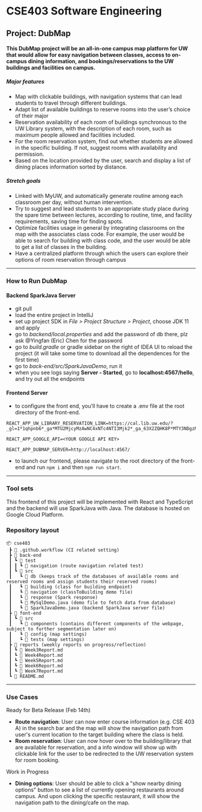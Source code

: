 # CSE403 Software Engineering

## Project: DubMap

#### This DubMap project will be an all-in-one campus map platform for UW that would allow for easy navigation between classes, access to on-campus dining information, and bookings/reservations to the UW buildings and facilities on campus.

##### Major features

- Map with clickable buildings, with navigation systems that can lead students to travel through different buildings.
- Adapt list of available buildings to reserve rooms into the user’s choice of their major
- Reservation availability of each room of buildings synchronous to the UW Library system, with the description of each room, such as maximum people allowed and facilities included.
- For the room reservation system, find out whether students are allowed in the specific building. If not, suggest rooms with availability and permission.
- Based on the location provided by the user, search and display a list of dining places information sorted by distance.

##### Stretch goals

- Linked with MyUW, and automatically generate routine among each classroom per day, without human intervention.
- Try to suggest and lead students to an appropriate study place during the spare time between lectures, according to routine, time, and facility requirements, saving time for finding spots.
- Optimize facilities usage in general by integrating classrooms on the map with the
associates class code. For example, the user would be able to search for building with
class code, and the user would be able to get a list of classes in the building.
- Have a centralized platform through which the users can explore their options of room reservation through campus

---

### How to Run DubMap

#### Backend SparkJava Server
- git pull
- load the entire project in IntelliJ
- set up project SDK in *File > Project Structure > Project*, choose JDK 11 and apply
- go to *backend/local.properties* and add the password of db there, plz ask @Yingfan (Eric) Chen for the password
- go to *build.gradle* or gradle sidebar on the right of IDEA UI to reload the project (it will take some time to download all the dependences for the first time)
- go to *back-end/src/SparkJavaDemo*, run it
- when you see logs saying **Server - Started**, go to **localhost:4567/hello**, and try out all the endpoints

#### Frontend Server
- to configure the front end, you’ll have to create a .env file at the root directory of the front-end.
```
REACT_APP_UW_LIBRARY_RESERVATION_LINK=https://cal.lib.uw.edu/?_gl=1*1qhpnb6*_ga*MTU2MjcyMzAwNC4xNTc4NTI3Mjk2*_ga_63X2ZQHK8P*MTY3NDgzNzQ1NS4zLjAuMTY3NDgzNzQ1NS4wLjAuMA..

REACT_APP_GOOGLE_API=<YOUR GOOGLE API KEY>

REACT_APP_DUBMAP_SERVER=http://localhost:4567/
```
- to launch our frontend, please navigate to the root directory of the front-end and run `npm i` and then `npm run start`.
---

### Tool sets
This frontend of this project will be implemented with React and TypeScript and the backend will use SparkJava with Java. The database is hosted on Google Cloud Platform.

### Repository layout
```
📦 cse403
 ┣ 📂 .github.workflow (CI related setting)
 ┣ 📂 back-end
 ┃ ┗ 📂 test
 ┃ ┃ ┗ 📂 navigation (route navigation related test)
 ┃ ┗ 📂 src
 ┃   ┗ 📂 db (keeps track of the databases of available rooms and reserved rooms and assign students their reserved rooms)
 ┃   ┗ 📂 building (class for building endpoint)
 ┃   ┗ 📂 navigation (classToBuilding demo file)
 ┃   ┗ 📂 response (Spark response)
 ┃   ┗ 📜 MySqlDemo.java (demo file to fetch data from database)
 ┃   ┗ 📜 SparkJavaDemo.java (backend SparkJava server file)
 ┣ 📂 font-end
 ┃ ┗ 📂 src
 ┃   ┗ 📂 components (contains different components of the webpage, subject to further segmentation later on)
 ┃   ┗ 📂 config (map settings)
 ┃   ┗ 📂 tests (map settings)
 ┣ 📂 reports (weekly reports on progress/reflection)
 ┃ ┗ 📜 Week3Report.md
 ┃ ┗ 📜 Week4Report.md
 ┃ ┗ 📜 Week5Report.md
 ┃ ┗ 📜 Week6Report.md
 ┃ ┗ 📜 Week7Report.md
 ┗ 📜 README.md
```
---
### Use Cases
Ready for Beta Release (Feb 14th)
- **Route navigation**: User can now enter course information (e.g. CSE 403 A) in the search bar and the map will show the navigation path from user's current location to the target building where the class is held.
- **Room reservation**: User can now hover over to the building/library that are available for reservation, and a info window will show up with clickable link for the user to be redirected to the UW reservation system for room booking.

Work in Progress
- **Dining options**: User should be able to click a "show nearby dining options" button to see a list of currently opening restaurants around campus. And upon clicking the specific restaurant, it will show the navigation path to the dining/cafe on the map.